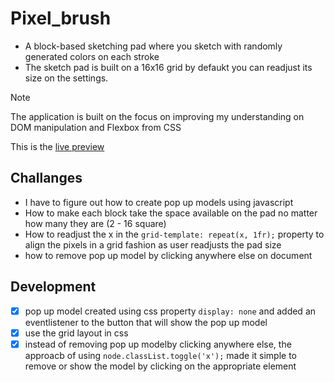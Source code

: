 # Pixel_brush
- A block-based sketching pad where you sketch with randomly generated colors on each stroke
- The sketch pad is built on a 16x16 grid by defaukt you can readjust its size on the settings.

> [!NOTE]
> The application is built on the focus on improving my understanding on DOM manipulation and Flexbox from CSS

This is the [live preview](...)

## Challanges

- I have to figure out how to create pop up models using javascript
- How to make each block take the space available on the pad no matter how many they are (2 - 16 square)
- How to readjust the x in the `grid-template: repeat(x, 1fr);` property to align the pixels in a grid fashion as user readjusts the pad size
- how to remove pop up model by clicking anywhere else on document

## Development

- [x] pop up model created using css property `display: none` and added an eventlistener to the button that will show the pop up model
- [x] use the grid layout in css
- [x] instead of removing pop up modelby clicking anywhere else, the approacb of using `node.classList.toggle('x');` made it simple to remove or show the model by clicking on the appropriate element